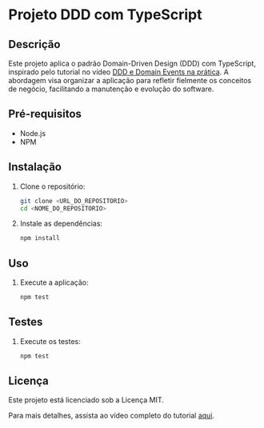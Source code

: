 # Projeto DDD com TypeScript

## Descrição
Este projeto aplica o padrão Domain-Driven Design (DDD) com TypeScript, inspirado pelo tutorial no vídeo [DDD e Domain Events na prática](https://www.youtube.com/watch?v=nJOgYtg_2UM). A abordagem visa organizar a aplicação para refletir fielmente os conceitos de negócio, facilitando a manutenção e evolução do software.

## Pré-requisitos
- Node.js
- NPM

## Instalação

1. Clone o repositório:
   ```bash
   git clone <URL_DO_REPOSITORIO>
   cd <NOME_DO_REPOSITORIO>
   ```

2. Instale as dependências:
   ```bash
   npm install
   ```

## Uso

1. Execute a aplicação:
   ```bash
   npm test
   ```

## Testes

1. Execute os testes:
   ```bash
   npm test
   ```


## Licença
Este projeto está licenciado sob a Licença MIT.

Para mais detalhes, assista ao vídeo completo do tutorial [aqui](https://www.youtube.com/watch?v=nJOgYtg_2UM).
